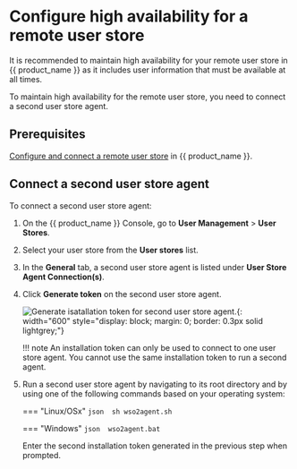 # Configure high availability for a remote user store

It is recommended to maintain high availability for your remote user store in {{ product_name }} as it includes user information that must be available at all times.

To maintain high availability for the remote user store, you need to connect a second user store agent.

## Prerequisites

[Configure and connect a remote user store]({{base_path}}/guides/users/user-stores/configure-a-user-store/) in {{ product_name }}.

## Connect a second user store agent

To connect a second user store agent:

1. On the {{ product_name }} Console, go to **User Management** > **User Stores**.
2. Select your user store from the **User stores** list.
3. In the **General** tab, a second user store agent is listed under **User Store Agent Connection(s)**.
4. Click **Generate token** on the second user store agent.

    ![Generate isatallation token for second user store agent.]({{base_path}}/assets/img/guides/user-stores/generate-second-token.png){: width="600" style="display: block; margin: 0; border: 0.3px solid lightgrey;"}

    !!! note
        An installation token can only be used to connect to one user store agent. You cannot use the same installation token to run a second agent.

5. Run a second user store agent by navigating to its root directory and by using one of the following commands based on your operating system:

    === "Linux/OSx"
        ``` json 
        sh wso2agent.sh
        ```

    === "Windows"
        ``` json 
        wso2agent.bat
        ```

    Enter the second installation token generated in the previous step when prompted.
